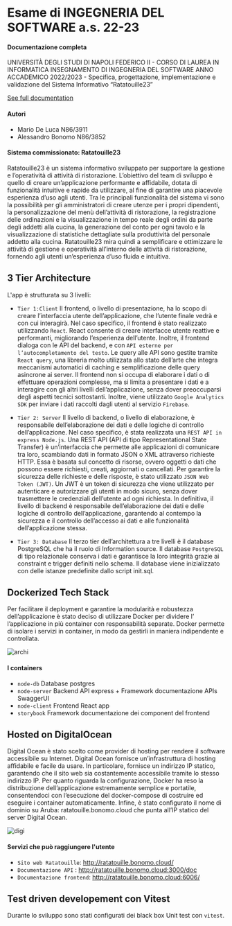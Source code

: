 # Esame di INGEGNERIA DEL SOFTWARE a.s. 22-23  
#### Documentazione completa
UNIVERSITÀ DEGLI STUDI DI NAPOLI FEDERICO II - CORSO DI LAUREA IN INFORMATICA INSEGNAMENTO DI
INGEGNERIA DEL SOFTWARE ANNO ACCADEMICO 2022/2023 - Specifica, progettazione, implementazione e validazione del
Sistema Informativo “Ratatouille23”

[See full documentation](https://github.com/macro21KGB/Esame-INGSW-22-23/blob/0a892bc2036aad68a2edb86f2f5b047fca5ade6e/DOC_ING_SW_2022_23.pdf)
#### Autori
- Mario De Luca N86/3911
- Alessandro Bonomo N86/3852
#### Sistema commissionato: Ratatouille23
Ratatouille23 è un sistema informativo sviluppato per supportare la gestione e l’operatività
di attività di ristorazione. L’obiettivo del team di sviluppo è quello di creare un’applicazione
performante e affidabile, dotata di funzionalità intuitive e rapide da utilizzare, al fine di garantire
una piacevole esperienza d’uso agli utenti. Tra le principali funzionalità del sistema vi sono la
possibilità per gli amministratori di creare utenze per i propri dipendenti, la personalizzazione del
menù dell’attività di ristorazione, la registrazione delle ordinazioni e la visualizzazione in tempo
reale degli ordini da parte degli addetti alla cucina, la generazione del conto per ogni tavolo
e la visualizzazione di statistiche dettagliate sulla produttività del personale addetto alla cucina.
Ratatouille23 mira quindi a semplificare e ottimizzare le attività di gestione e operatività all’interno
delle attività di ristorazione, fornendo agli utenti un’esperienza d’uso fluida e intuitiva.
## 3 Tier Architecture
L'app è strutturata su 3 livelli:

- `Tier 1:Client` Il frontend, o livello di presentazione, ha lo scopo di creare l’interfaccia utente dell’applicazione, che
l’utente finale vedrà e con cui interagirà. Nel caso specifico, il frontend è stato realizzato utilizzando `React`. React consente di creare interfacce utente reattive e performanti, migliorando l’esperienza
dell’utente. Inoltre, il frontend dialoga con le API del backend, e con `API esterne per l’autocompletamento del testo`. Le query alle API sono gestite tramite `React query`, una libreria molto utilizzata
allo stato dell’arte che integra meccanismi automatici di caching e semplificazione delle query asincrone
ai server. Il frontend non si occupa di elaborare i dati o di effettuare operazioni complesse, ma si limita
a presentare i dati e a interagire con gli altri livelli dell’applicazione, senza dover preoccuparsi degli
aspetti tecnici sottostanti. Inoltre, viene utilizzato `Google Analytics SDK` per inviare i dati raccolti dagli utenti al servizio `Firebase`.

- `Tier 2: Server` Il livello di backend, o livello di elaborazione, è responsabile dell’elaborazione dei dati e delle logiche di
controllo dell’applicazione. Nel caso specifico, è stata realizzata una `REST API in express Node.js`.
Una REST API (API di tipo Representational State Transfer) è un’interfaccia che permette alle
applicazioni di comunicare tra loro, scambiando dati in formato JSON o XML attraverso richieste
HTTP. Essa è basata sul concetto di risorse, ovvero oggetti o dati che possono essere richiesti, creati,
aggiornati o cancellati. Per garantire la sicurezza delle richieste e delle risposte, è stato utilizzato
`JSON Web Token (JWT)`. Un JWT è un token di sicurezza che viene utilizzato per autenticare
e autorizzare gli utenti in modo sicuro, senza dover trasmettere le credenziali dell’utente ad ogni
richiesta. In definitiva, il livello di backend è responsabile dell’elaborazione dei dati e delle logiche di
controllo dell’applicazione, garantendo al contempo la sicurezza e il controllo dell’accesso ai dati e alle
funzionalità dell’applicazione stessa.

- `Tier 3: Database` Il terzo tier dell’architettura a tre livelli è il database PostgreSQL che ha il ruolo di Information source.
Il database `PostgreSQL` di tipo relazionale conserva i dati e garantisce la loro integrità grazie ai
constraint e trigger definiti nello schema. Il database viene inizializzato con delle istanze predefinite
dallo script init.sql.

## Dockerized Tech Stack
Per facilitare il deployment e garantire la modularità e robustezza dell’applicazione è stato deciso di
utilizzare Docker per dividere l’ l’applicazione in più container con responsabilità separate. Docker
permette di isolare i servizi in container, in modo da gestirli in maniera indipendente e controllata.

![archi](https://github.com/macro21KGB/Esame-INGSW-22-23/assets/75626033/55c63e19-2623-4515-bada-8cdbfca93e5b)
#### I containers
- `node-db` Database postgres
- `node-server` Backend API express + Framework documentazione APIs SwaggerUI 
- `node-client` Frontend React app
- `storybook` Framework documentazione dei component del frontend

## Hosted on DigitalOcean
Digital Ocean è stato scelto come provider di hosting per rendere il software accessibile su Internet.
Digital Ocean fornisce un’infrastruttura di hosting affidabile e facile da usare. In particolare, fornisce
un indirizzo IP statico, garantendo che il sito web sia costantemente accessibile tramite lo stesso
indirizzo IP. Per quanto riguarda la configurazione, Docker ha reso la distribuzione dell’applicazione
estremamente semplice e portatile, consentendoci con l’esecuzione del docker-compose di costruire ed
eseguire i container automaticamente. Infine, è stato configurato il nome di dominio su Aruba:
ratatouille.bonomo.cloud che punta all’IP statico del server Digital Ocean.

![digi](https://github.com/macro21KGB/Esame-INGSW-22-23/assets/75626033/62c071f1-0fb7-46ac-ba6d-bfe6b8a9febd)

#### Servizi che può raggiungere l'utente

- `Sito web Ratatouille`: http://ratatouille.bonomo.cloud/
- `Documentazione API` : http://ratatouille.bonomo.cloud:3000/doc
- `Documentazione frontend`: http://ratatouille.bonomo.cloud:6006/

## Test driven developement con Vitest
Durante lo sviluppo sono stati configurati dei black box Unit test con `vitest`. 
